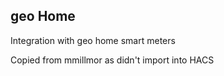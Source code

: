 ## geo Home

Integration with geo home smart meters

Copied from mmillmor as didn't import into HACS

